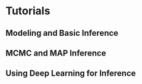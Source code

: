 # Tutorials

## Modeling and Basic Inference

## MCMC and MAP Inference

## Using Deep Learning for Inference
